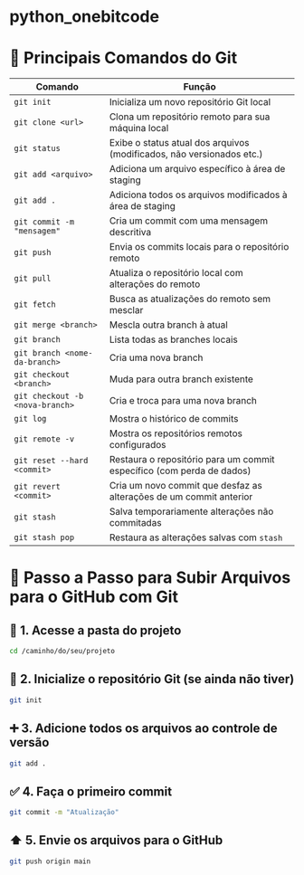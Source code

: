 # python_onebitcode

# 📘 Principais Comandos do Git

| Comando                          | Função                                                                 |
|----------------------------------|------------------------------------------------------------------------|
| `git init`                       | Inicializa um novo repositório Git local                              |
| `git clone <url>`                | Clona um repositório remoto para sua máquina local                    |
| `git status`                     | Exibe o status atual dos arquivos (modificados, não versionados etc.) |
| `git add <arquivo>`             | Adiciona um arquivo específico à área de staging                      |
| `git add .`                      | Adiciona todos os arquivos modificados à área de staging              |
| `git commit -m "mensagem"`       | Cria um commit com uma mensagem descritiva                            |
| `git push`                       | Envia os commits locais para o repositório remoto                     |
| `git pull`                       | Atualiza o repositório local com alterações do remoto                 |
| `git fetch`                      | Busca as atualizações do remoto sem mesclar                          |
| `git merge <branch>`             | Mescla outra branch à atual                                           |
| `git branch`                     | Lista todas as branches locais                                        |
| `git branch <nome-da-branch>`   | Cria uma nova branch                                                  |
| `git checkout <branch>`         | Muda para outra branch existente                                      |
| `git checkout -b <nova-branch>` | Cria e troca para uma nova branch                                     |
| `git log`                        | Mostra o histórico de commits                                         |
| `git remote -v`                  | Mostra os repositórios remotos configurados                          |
| `git reset --hard <commit>`     | Restaura o repositório para um commit específico (com perda de dados) |
| `git revert <commit>`           | Cria um novo commit que desfaz as alterações de um commit anterior    |
| `git stash`                      | Salva temporariamente alterações não commitadas                       |
| `git stash pop`                  | Restaura as alterações salvas com `stash`                             |


# 🚀 Passo a Passo para Subir Arquivos para o GitHub com Git

## 📁 1. Acesse a pasta do projeto
```bash
cd /caminho/do/seu/projeto
```

## 🔧 2. Inicialize o repositório Git (se ainda não tiver)
```bash
git init
```

## ➕ 3. Adicione todos os arquivos ao controle de versão
```bash
git add .
```

## ✅ 4. Faça o primeiro commit
```bash
git commit -m "Atualização"
```

## ⬆️ 5. Envie os arquivos para o GitHub
```bash
git push origin main
```